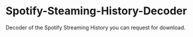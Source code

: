 # Spotify-Steaming-History-Decoder
Decoder of the Spotify Streaming History you can request for download.
